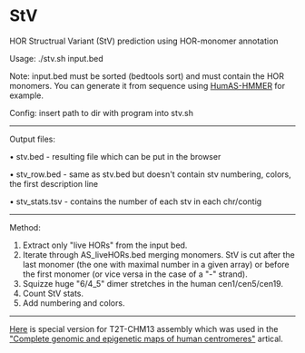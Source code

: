 # StV

HOR Structrual Variant (StV) prediction using HOR-monomer annotation

Usage: ./stv.sh input.bed

Note: input.bed must be sorted (bedtools sort) and must contain the HOR monomers. You can generate it from sequence using [HumAS-HMMER](https://github.com/enigene/HumAS-HMMER) for example.

Config: insert path to dir with program into stv.sh
___

Output files:

• stv.bed - resulting file which can be put in the browser
  
• stv_row.bed - same as stv.bed but doesn't contain stv numbering, colors, the first description line

• stv_stats.tsv - contains the number of each stv in each chr/contig
___

Method:

1. Extract only "live HORs" from the input bed.
2. Iterate through AS_liveHORs.bed merging monomers. StV is cut after the last monomer (the one with maximal number in a given array) or before the first monomer (or vice versa in the case of a "-" strand).
3. Squizze huge "6/4_5" dimer stretches in the human cen1/cen5/cen19.
4. Count StV stats.
5. Add numbering and colors. 

___

[Here](https://github.com/fedorrik/stv_chm13) is special version for T2T-CHM13 assembly which was used in the ["Complete genomic and epigenetic maps of human centromeres"](https://www.science.org/doi/10.1126/science.abl4178) artical.
